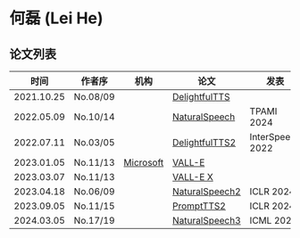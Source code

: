 # 何磊 (Lei He)

## 论文列表

| 时间 | 作者序 | 机构 | 论文 | 发表 |
|:-:|:-:|---|---|---|
| 2021.10.25 | No.08/09 | | [DelightfulTTS](../Models/TTS2_Acoustic/2021.10.25_DelightfulTTS.md) | 
| 2022.05.09 | No.10/14 | | [NaturalSpeech](../Models/E2E/2022.05.09_NaturalSpeech.md) | TPAMI 2024 |
| 2022.07.11 | No.03/05 | | [DelightfulTTS2](../Models/TTS2_Acoustic/2022.07.11_DelightfulTTS2.md) | InterSpeech 2022 |
| 2023.01.05 | No.11/13 | [Microsoft](../Institutions/USA-Microsoft.md) | [VALL-E](../Models/Speech_LLM/2023.01.05_VALL-E.md) |
| 2023.03.07 | No.11/13 | | [VALL-E X](../Models/Speech_LLM/2023.03.07_VALL-E_X.md) |
| 2023.04.18 | No.06/09 | | [NaturalSpeech2](../Models/Diffusion/2023.04.18_NaturalSpeech2.md) | ICLR 2024
| 2023.09.05 | No.11/15 | | [PromptTTS2](../Models/Prompt/2023.09.05_PromptTTS2.md) | ICLR 2024
| 2024.03.05 | No.17/19 | | [NaturalSpeech3](../Models/Diffusion/2024.03.05_NaturalSpeech3.md) | ICML 2024